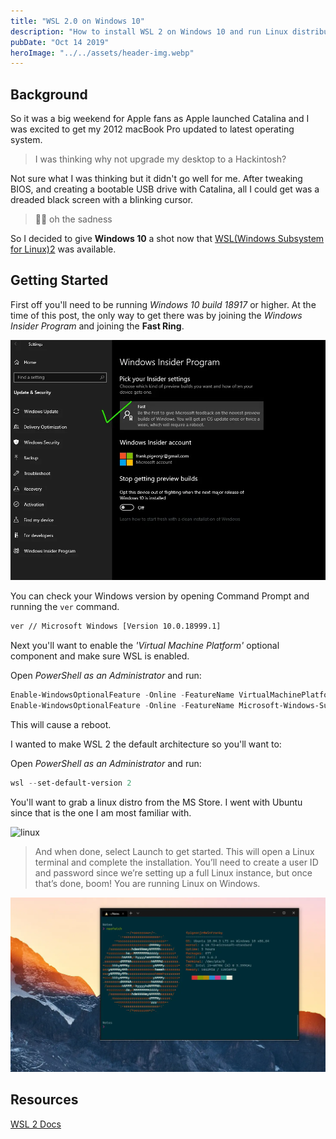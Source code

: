 ```yaml
---
title: "WSL 2.0 on Windows 10"
description: "How to install WSL 2 on Windows 10 and run Linux distributions"
pubDate: "Oct 14 2019"
heroImage: "../../assets/header-img.webp"
---
```


## Background

So it was a big weekend for Apple fans as Apple launched Catalina and I was excited to get my 2012 macBook Pro updated to latest operating system.

> I was thinking why not upgrade my desktop to a Hackintosh?

Not sure what I was thinking but it didn't go well for me. After tweaking BIOS, and creating a bootable USB drive with Catalina, all I could get was a dreaded black screen with a blinking cursor.

> 🤷‍♂ oh the sadness

So I decided to give **Windows 10** a shot now that [WSL(Windows Subsystem for Linux)2](https://docs.microsoft.com/en-us/windows/wsl/wsl2-install) was available.

## Getting Started

First off you'll need to be running _Windows 10 build 18917_ or higher. At the time of this post, the only way to get there was by joining the _Windows Insider Program_ and joining the **Fast Ring**.

![windows insider](../../assets/insider.webp)

You can check your Windows version by opening Command Prompt and running the `ver` command.

```bash
ver // Microsoft Windows [Version 10.0.18999.1]
```

Next you'll want to enable the _'Virtual Machine Platform'_ optional component and make sure WSL is enabled.

Open _PowerShell as an Administrator_ and run:

```powershell
Enable-WindowsOptionalFeature -Online -FeatureName VirtualMachinePlatform
Enable-WindowsOptionalFeature -Online -FeatureName Microsoft-Windows-Subsystem-Linux
```

This will cause a reboot.

I wanted to make WSL 2 the default architecture so you'll want to:

Open _PowerShell as an Administrator_ and run:

```powershell
wsl --set-default-version 2
```

You'll want to grab a linux distro from the MS Store. I went with Ubuntu since that is the one I am most familiar with.

![linux](https://devblogs.microsoft.com/commandline/wp-content/uploads/sites/33/2019/07/select-distro.png)

> And when done, select Launch to get started. This will open a Linux terminal and complete the installation. You’ll need to create a user ID and password since we’re setting up a full Linux instance, but once that’s done, boom! You are running Linux on Windows.

![neofetch](../../assets/neofetch.webp)

## Resources

[WSL 2 Docs](https://docs.microsoft.com/en-us/windows/wsl/wsl2-index)
